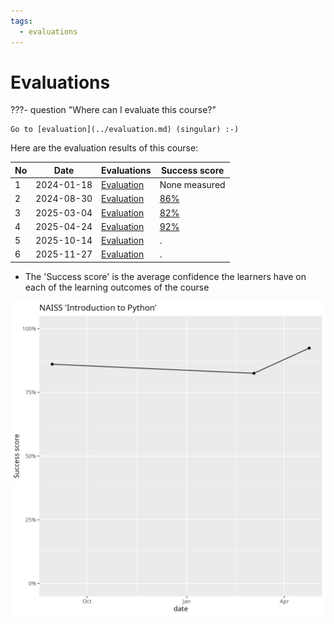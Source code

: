 ```yaml
---
tags:
  - evaluations
---
```


# Evaluations

???- question "Where can I evaluate this course?"

    Go to [evaluation](../evaluation.md) (singular) :-)

Here are the evaluation results of this course:

No |Date      |Evaluations                     |Success score
---|----------|--------------------------------|-------------
1  |2024-01-18|[Evaluation](20240118/README.md)|None measured
2  |2024-08-30|[Evaluation](20240830/README.md)|[86%](20240830/success_score.txt)
3  |2025-03-04|[Evaluation](20250304/README.md)|[82%](20250304/success_score.txt)
4  |2025-04-24|[Evaluation](20250424/README.md)|[92%](20250424/success_score.txt)
5  |2025-10-14|[Evaluation](20251014/README.md)|.
6  |2025-11-27|[Evaluation](20251127/README.md)|.

- The 'Success score' is the average confidence the learners
  have on each of the learning outcomes of the course

![Success scores in time](success_scores_in_time.png)
